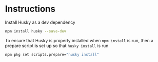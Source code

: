 # Instructions

Install Husky as a dev dependency

```sh
npm install husky --save-dev
```

To ensure that Husky is properly installed when `npm install` is run, then a prepare script is set up so that `husky install` is run

```sh
npm pkg set scripts.prepare="husky install"
```
